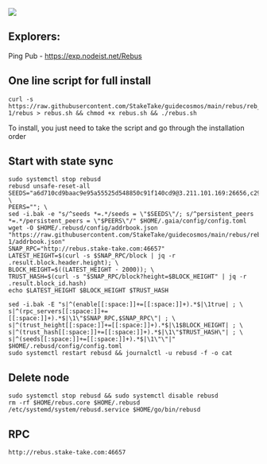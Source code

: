 ![](https://i.yapx.ru/RTuEU.jpg)

## Explorers:
Ping Pub - https://exp.nodeist.net/Rebus
## One line script for full install
```
curl -s https://raw.githubusercontent.com/StakeTake/guidecosmos/main/rebus/reb_3333-1/rebus > rebus.sh && chmod +x rebus.sh && ./rebus.sh
```
To install, you just need to take the script and go through the installation order
## Start with state sync
```
sudo systemctl stop rebusd
rebusd unsafe-reset-all
SEEDS="a6d710cd9baac9e95a55525d548850c91f140cd9@3.211.101.169:26656,c296ee829f137cfe020ff293b6fc7d7c3f5eeead@54.157.52.47:26656"; \
PEERS=""; \
sed -i.bak -e "s/^seeds *=.*/seeds = \"$SEEDS\"/; s/^persistent_peers *=.*/persistent_peers = \"$PEERS\"/" $HOME/.gaia/config/config.toml
wget -O $HOME/.rebusd/config/addrbook.json "https://raw.githubusercontent.com/StakeTake/guidecosmos/main/rebus/reb_3333-1/addrbook.json"
SNAP_RPC="http://rebus.stake-take.com:46657"
LATEST_HEIGHT=$(curl -s $SNAP_RPC/block | jq -r .result.block.header.height); \
BLOCK_HEIGHT=$((LATEST_HEIGHT - 2000)); \
TRUST_HASH=$(curl -s "$SNAP_RPC/block?height=$BLOCK_HEIGHT" | jq -r .result.block_id.hash)
echo $LATEST_HEIGHT $BLOCK_HEIGHT $TRUST_HASH

sed -i.bak -E "s|^(enable[[:space:]]+=[[:space:]]+).*$|\1true| ; \
s|^(rpc_servers[[:space:]]+=[[:space:]]+).*$|\1\"$SNAP_RPC,$SNAP_RPC\"| ; \
s|^(trust_height[[:space:]]+=[[:space:]]+).*$|\1$BLOCK_HEIGHT| ; \
s|^(trust_hash[[:space:]]+=[[:space:]]+).*$|\1\"$TRUST_HASH\"| ; \
s|^(seeds[[:space:]]+=[[:space:]]+).*$|\1\"\"|" $HOME/.rebusd/config/config.toml
sudo systemctl restart rebusd && journalctl -u rebusd -f -o cat
```
## Delete node
```
sudo systemctl stop rebusd && sudo systemctl disable rebusd
rm -rf $HOME/rebus.core $HOME/.rebusd /etc/systemd/system/rebusd.service $HOME/go/bin/rebusd
```
## RPC
```
http://rebus.stake-take.com:46657
```
